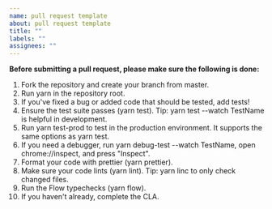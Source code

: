 ```yaml
---
name: pull request template
about: pull request template
title: ""
labels: ""
assignees: ""
---
```


**Before submitting a pull request, please make sure the following is done:**

1. Fork the repository and create your branch from master.
2. Run yarn in the repository root.
3. If you've fixed a bug or added code that should be tested, add tests!
4. Ensure the test suite passes (yarn test). Tip: yarn test --watch TestName is helpful in development.
5. Run yarn test-prod to test in the production environment. It supports the same options as yarn test.
6. If you need a debugger, run yarn debug-test --watch TestName, open chrome://inspect, and press "Inspect".
7. Format your code with prettier (yarn prettier).
8. Make sure your code lints (yarn lint). Tip: yarn linc to only check changed files.
9. Run the Flow typechecks (yarn flow).
10. If you haven't already, complete the CLA.
